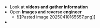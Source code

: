 - Look at **videos and gather information**
- Open **Images and reverse engineer**
	- ![[Pasted image 20250410165557.png]]
- 